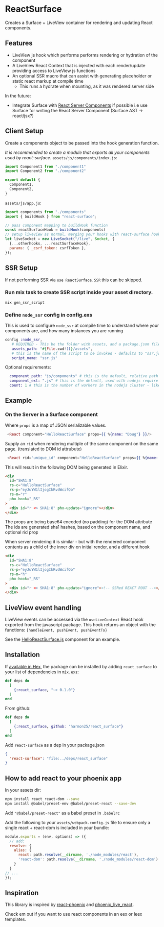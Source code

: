 # ReactSurface

Creates a Surface + LiveView container for rendering and updating React components.

## Features
- LiveView js hook which performs performs rendering or hydration of the component
- A LiveView React Context that is injected with each render/update providing access to LiveView js functions
- An optional SSR macro that can assist with generating placeholder or static react markup at compile time
  - This runs a hydrate when mounting, as it was rendered server side

In the future:
 - Integrate Surface with [React Server Components](https://github.com/josephsavona/rfcs/blob/server-components/text/0000-server-components.md#alternatives) if possible i.e use Surface for writing the React Server Component (Surface AST -> react/jsx?) 

## Client Setup

Create a components object to be passed into the hook generation function.

*It is recommended to create a module that exports all your components used by react-surface.*
`assets/js/components/index.js`:
```js 
import Component1 from "./component1"
import Component2 from "./component2" 

export default {
  Component1,
  Component2,
}
```

`assets/js/app.js`:
```js 
import components from "./components" 
import { buildHook } from "react-surface";

// pass component mapping to buildHook function
const reactSurfaceHook = buildHook(components)
// setup liveview as normal, merging your hooks with react-surface hooks.
let liveSocket = new LiveSocket("/live", Socket, {
  {...otherhooks, ...reactSurfaceHook},
  params: { _csrf_token: csrfToken },
});
```

## SSR Setup

If not performing SSR via `use ReactSurface.SSR` this can be skipped.

### Run mix task to create SSR script inside your asset directory.

```
mix gen_ssr_script
```

### Define `node_ssr` config in config.exs

This is used to configure `node_ssr` at compile time to understand where your components are, and how many instances you are running

```elixir
config :node_ssr,
   # REQUIRED - This be the folder with assets, and a package.json file - passed to erlexec `:cd` option
   assets_path: "#{File.cwd!()}/assets",
   # this is the name of the script to be invoked - defaults to "ssr.js", can change it here.
   script_name: "ssr.js"
```

Optional requirements:
``` elixir
  component_path: "js/components" # this is the default, relative path to your components directory from assets/.
  component_ext: ".js" # this is the default, used with nodejs require statements
  count: 1 # this is the number of workers in the nodejs cluster - likely not necessary to have more than 1, unless rendering lots of components
```

## Example

### On the Server in a Surface component

Where `props` is a map of JSON serializable values.

```elixir
 <React component="HelloReactSurface" props={{ %{name: "Doug"} }}/>
```

Supply an `rid` when rendering multiple of the same component on the same page. (translated to DOM id attrubute)

```elixir
 <React rid="unique_id" component="HelloReactSurface" props={{ %{name: "Doug"} }}/>
```

This will result in the following DOM being generated in Elixir.

```html
<div
  id="SHA1:8"
  rs-c="HelloReactSurface"
  rs-p="eyJuYW1lIjogIkRvdWcifQo"
  rs-m="r"
  phx-hook="_RS"
>
  <div id="r <> SHA1:8" phx-update="ignore"></div>
</div>
```

The props are being base64 encoded (no padding) for the DOM attribute
The ids are generated sha1 hashes, based on the component name, and optional rid prop

When server rendering it is similar - but with the rendered component contents as a child of the inner div on initial render, and a different hook

```html
<div
  id="SHA1:8"
  rs-c="HelloReactSurface"
  rs-p="eyJuYW1lIjogIkRvdWcifQo"
  rs-m="h"
  phx-hook="_RS"
>
  <div id="r <> SHA1:8" phx-update="ignore"><!-- SSRed REACT ROOT --></div>
</div>
```

## LiveView event handling

LiveView events can be accessed via the `useLiveContext` React hook exported from the javascript package.
This hook returns an object with the functions: `{handleEvent, pushEvent, pushEventTo}`

See the [HelloReactSurface.js](demo/assets/js/components/HelloReactSurface.js) component for an example.


## Installation

If [available in Hex](https://hex.pm/docs/publish), the package can be installed
by adding `react_surface` to your list of dependencies in `mix.exs`:

```elixir
def deps do
  [
    {:react_surface, "~> 0.1.0"}
  ]
end
```

From github:

```elixir
def deps do
  [
    {:react_surface, github: "harmon25/react_surface"}
  ]
end
```

Add `react-surface` as a dep in your package.json

```json
{
  "react-surface": "file:../deps/react_surface"
}
```

## How to add react to your phoenix app

In your assets dir:

```sh
npm install react react-dom --save
npm install @babel/preset-env @babel/preset-react --save-dev
```

Add `"@babel/preset-react"` as a babel preset in `.babelrc`

Add the following to your `assets/webpack.config.js` file to ensure only a single react + react-dom is included in your bundle:

```javascript
module.exports = (env, options) => ({
  // add:
  resolve: {
    alias: {
      react: path.resolve(__dirname, './node_modules/react'),
      'react-dom': path.resolve(__dirname, './node_modules/react-dom')
    }
  }
// ...
});
```

## Inspiration

This library is inspired by [react-phoenix](https://github.com/geolessel/react-phoenix) and [phoenix_live_react](https://github.com/fidr/phoenix_live_react).

Check em out if you want to use react components in an eex or leex templates.
